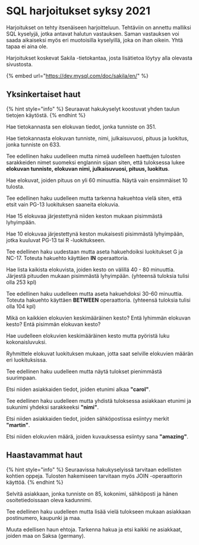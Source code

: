 # SQL harjoitukset syksy 2021

Harjoitukset on tehty itsenäiseen harjoitteluun. Tehtäviin on annettu malliksi SQL kyselyjä, jotka antavat halutun vastauksen. Saman vastauksen voi saada aikaiseksi myös eri muotoisilla kyselyillä, joka on ihan oikein. Yhtä tapaa ei aina ole.

Harjoitukset koskevat Sakila -tietokantaa, josta lisätietoa löytyy alla olevasta sivustosta. 

{% embed url="https://dev.mysql.com/doc/sakila/en/" %}

## Yksinkertaiset haut

{% hint style="info" %}
Seuraavat hakukyselyt koostuvat yhden taulun tietojen käytöstä.
{% endhint %}

Hae tietokannasta sen elokuvan tiedot, jonka tunniste on 351.

Hae tietokannasta elokuvan tunniste, nimi, julkaisuvuosi, pituus ja luokitus, jonka tunniste on 633.

Tee edellinen haku uudelleen mutta nimeä uudelleen haettujen tulosten sarakkeiden nimet suomeksi englannin sijaan siten, että tuloksessa lukee **elokuvan tunniste, elokuvan nimi, julkaisuvuosi, pituus, luokitus**.

Hae elokuvat, joiden pituus on yli 60 minuuttia. Näytä vain ensimmäiset 10 tulosta.

Tee edellinen haku uudelleen mutta tarkenna hakuehtoa vielä siten, että etsit vain PG-13 luokituksen saaneita elokuvia.

Hae 15 elokuvaa järjestettynä niiden keston mukaan pisimmästä lyhyimpään.

Hae 10 elokuvaa järjestettynä keston mukaisesti pisimmästä lyhyimpään, jotka kuuluvat PG-13 tai R -luokitukseen.

Tee edellinen haku uudestaan mutta aseta hakuehdoiksi luokitukset G ja NC-17. Toteuta hakuehto käyttäen **IN** operaattoria.

Hae lista kaikista elokuvista, joiden kesto on välillä 40 - 80 minuuttia. Järjestä pituuden mukaan pisimmästä lyhyimpään. \(yhteensä tuloksia tulisi olla 253 kpl\)

Tee edellinen haku uudelleen mutta aseta hakuehdoksi 30-60 minuuttia. Toteuta hakuehto käyttäen **BETWEEN** operaattoria. \(yhteensä tuloksia tulisi olla 104 kpl\)

Mikä on kaikkien elokuvien keskimääräinen kesto? Entä lyhimmän elokuvan kesto? Entä pisimmän elokuvan kesto?

Hae uudelleen elokuvien keskimääräinen kesto mutta pyöristä luku kokonaisluvuksi.

Ryhmittele elokuvat luokituksen mukaan, jotta saat selville elokuvien määrän eri luokituksissa.

Tee edellinen haku uudelleen mutta näytä tulokset pienimmästä suurimpaan.

Etsi niiden asiakkaiden tiedot, joiden etunimi alkaa **"carol"**.

Tee edellinen haku uudelleen mutta yhdistä tuloksessa asiakkaan etunimi ja sukunimi yhdeksi sarakkeeksi **"nimi"**.

Etsi niiden asiakkaiden tiedot, joiden sähköpostissa esiintyy merkit **"martin"**.

Etsi niiden elokuvien määrä, joiden kuvauksessa esiintyy sana **"amazing"**.

## Haastavammat haut

{% hint style="info" %}
Seuraavissa hakukyselyissä tarvitaan edellisten kohtien oppeja. Tulosten hakemiseen tarvitaan myös JOIN -operaattorin käyttöä.
{% endhint %}

Selvitä asiakkaan, jonka tunniste on 85, kokonimi, sähköposti ja hänen osoitetiedoissaan oleva kadunnimi. 

Tee edellinen haku uudelleen mutta lisää vielä tulokseen mukaan asiakkaan postinumero, kaupunki ja maa.

Muuta edellisen haun ehtoja. Tarkenna hakua ja etsi kaikki ne asiakkaat, joiden maa on Saksa \(germany\). 













